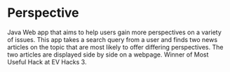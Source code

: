 # Perspective

Java Web app that aims to help users gain more perspectives on a variety of issues. This app takes a search query from a user and finds two news articles on the topic that are most likely to offer differing perspectives. 
The two articles are displayed side by side on a webpage. 
Winner of Most Useful Hack at EV Hacks 3.
